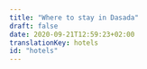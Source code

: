 ```yaml
---
title: "Where to stay in Dasada"
draft: false
date: 2020-09-21T12:59:23+02:00
translationKey: hotels
id: "hotels"
---
```

